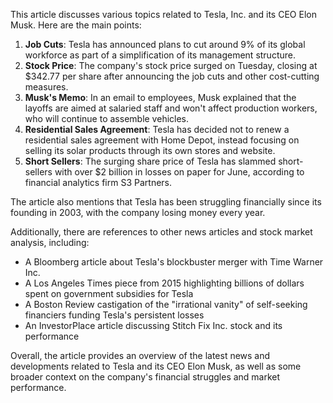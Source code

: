 This article discusses various topics related to Tesla, Inc. and its CEO Elon Musk. Here are the main points:

1. **Job Cuts**: Tesla has announced plans to cut around 9% of its global workforce as part of a simplification of its management structure.
2. **Stock Price**: The company's stock price surged on Tuesday, closing at $342.77 per share after announcing the job cuts and other cost-cutting measures.
3. **Musk's Memo**: In an email to employees, Musk explained that the layoffs are aimed at salaried staff and won't affect production workers, who will continue to assemble vehicles.
4. **Residential Sales Agreement**: Tesla has decided not to renew a residential sales agreement with Home Depot, instead focusing on selling its solar products through its own stores and website.
5. **Short Sellers**: The surging share price of Tesla has slammed short-sellers with over $2 billion in losses on paper for June, according to financial analytics firm S3 Partners.

The article also mentions that Tesla has been struggling financially since its founding in 2003, with the company losing money every year.

Additionally, there are references to other news articles and stock market analysis, including:

* A Bloomberg article about Tesla's blockbuster merger with Time Warner Inc.
* A Los Angeles Times piece from 2015 highlighting billions of dollars spent on government subsidies for Tesla
* A Boston Review castigation of the "irrational vanity" of self-seeking financiers funding Tesla's persistent losses
* An InvestorPlace article discussing Stitch Fix Inc. stock and its performance

Overall, the article provides an overview of the latest news and developments related to Tesla and its CEO Elon Musk, as well as some broader context on the company's financial struggles and market performance.